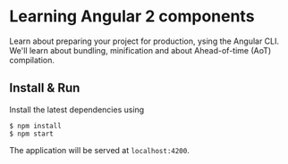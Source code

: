 # Learning Angular 2 components

Learn about preparing your project for production, ysing the Angular CLI. We'll learn about bundling, minification and about Ahead-of-time (AoT) compilation.

## Install & Run

Install the latest dependencies using 

```
$ npm install
$ npm start
```

The application will be served at `localhost:4200`.